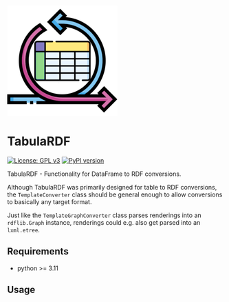 ![<img src="lodkit.png" width=10% height=10%>](https://raw.githubusercontent.com/lu-pl/tabular/main/tabulardf_logo_small.png)

# TabulaRDF
[![License: GPL v3](https://img.shields.io/badge/License-GPLv3-blue.svg)](https://www.gnu.org/licenses/gpl-3.0)
[![PyPI version](https://badge.fury.io/py/tabulardf.svg)](https://badge.fury.io/py/tabulardf)

TabulaRDF - Functionality for DataFrame to RDF conversions.

Although TabulaRDF was primarily designed for table to RDF conversions, the `TemplateConverter` class should be general enough to allow conversions to basically any target format.

Just like the `TemplateGraphConverter` class parses renderings into an `rdflib.Graph` instance, renderings could e.g. also get parsed into an `lxml.etree`.

## Requirements

* python >= 3.11




## Usage
<!-- TabulaR provides two main approaches for table conversions, a template-based approach using the [Jinja2](https://jinja.palletsprojects.com/) templating engine and a pure Python/callable-based approach. -->

<!-- ### Template converters -->

<!-- Template converters are based on the generic `TemplateConverter` class which allows to iterate over a dataframe and pass table data to Jinja renderings. -->

<!-- Two different render strategies are available through the `render` method and the `render_by_row` method respectively. -->

<!-- - With the `render` method, every template gets passed the entire table data as "table_data";  -->
<!--   this means that iteration must be done in the template. -->
<!-- - With the `render_by_row` method, for every row iteration the template gets passed the current row data (as "row_data") only; -->
<!--   so iteration is done at the Python level, not in the template. -->
  
<!-- #### Example -->

<!-- The following templates are designed to produce the same result using different rendering strategies. -->

<!-- Here the table iteration is done in the template: -->
<!-- ```jinja -->
<!-- {# table_template.j2 #} -->

<!-- {% for row in table_data %} -->
<!-- <book category="{{ row['category'] }}"> -->
<!--   <title>{{ row["title"] }}</title> -->
<!--   <author>{{ row["author"] }}</author> -->
<!--   <year>{{ row["year"] }}</year> -->
<!--   <price>{{ row["price"] }}</price> -->
<!-- </book> -->
<!-- {% endfor %} -->
<!-- ``` -->

<!-- This template on the other hand depends on external iteration: -->
<!-- ```jinja -->
<!-- {# row_template.j2 #} -->

<!-- <book category="{{ row_data['category'] }}"> -->
<!--   <title>{{ row_data["title"] }}</title> -->
<!--   <author>{{ row_data["author"] }}</author> -->
<!--   <year>{{ row_data["year"] }}</year> -->
<!--   <price>{{ row_data["price"] }}</price> -->
<!-- </book> -->
<!-- ``` -->

<!-- Below, `table_converter` uses the `table_template.j2` template and the `render` method and `row_converter` uses the `row_template.j2` template and the `render_by_row` method. -->

<!-- Both converters yield the same result. -->

<!-- ```python -->
<!-- table = [ -->
<!--     { -->
<!--         'category': 'programming', -->
<!--         'title': 'Fluent Python', -->
<!--         'author': 'Luciano Ramalho', -->
<!--         'year': 2022, -->
<!--         'price': 50.99 -->
<!--     }, -->
<!--     { -->
<!--         'category': 'web', -->
<!--         'title': 'Learning XML', -->
<!--         'author': 'Erik T. Ray', -->
<!--         'year': 2003, -->
<!--         'price': 39.95 -->
<!--     } -->
<!-- ] -->

<!-- df = pd.DataFrame(data=table) -->


<!-- table_converter = TemplateConverter( -->
<!--     dataframe=df, -->
<!--     template="./table_template.j2" -->
<!-- ) -->

<!-- print(table_converter.render()) -->

<!-- row_converter = TemplateConverter( -->
<!--     dataframe=df, -->
<!--     template="./row_template.j2" -->
<!-- ) -->

<!-- print("".join(row_converter.render_by_row())) -->
<!-- ``` -->

<!-- Note that `TemplateConverter` produces *plain text* which in this case happens to be XML. A custom converter subclassing `TemplateConverter` can parse renderings into arbitrary object abstractions - see the `TemplateGraphConverter` class which parses renderings into an `rdflib.Graph` instance. -->

<!-- > Obviously valid XML requires a root element; while it is easy to generate valid XML with the "table" render strategy (using the `render` method), the root element must be added externally (e.g. by passing the converter renderings to another template containing the root node or by embedding the `render_by_row` generator in another Iterable) if the "row" render strategy (using the `render_by_row` method) is used. -->

<!-- ### Python/callable converters -->
<!-- [todo] -->

<!-- ## Contribution -->

<!-- Please feel free to open issues or pull requests. -->
